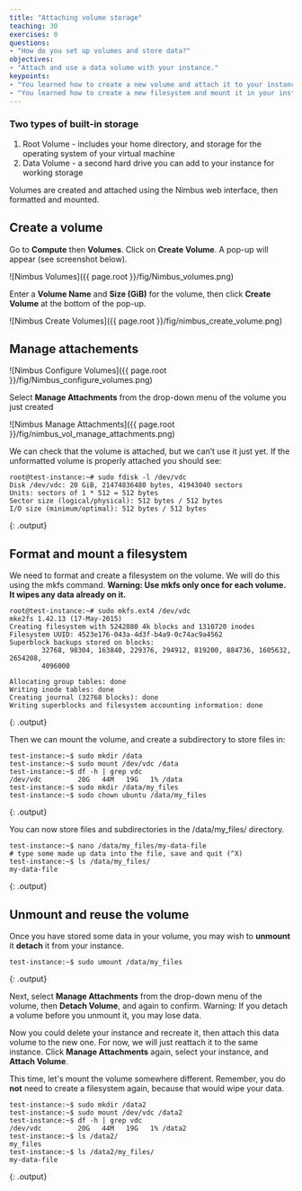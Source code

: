 ```yaml
---
title: "Attaching volume storage"
teaching: 30
exercises: 0
questions:
- "How do you set up volumes and store data?"
objectives:
- "Attach and use a data volume with your instance."
keypoints:
- "You learned how to create a new volume and attach it to your instance."
- "You learned how to create a new filesystem and mount it in your instance."
---
```


### Two types of built-in storage
1. Root Volume - includes your home directory, and storage for the operating system of your virtual machine
2. Data Volume - a second hard drive you can add to your instance for working storage

Volumes are created and attached using the Nimbus web interface, then formatted and mounted.

## Create a volume
Go to **Compute** then **Volumes**.  Click on **Create Volume**.  A pop-up will appear (see screenshot below).

![Nimbus Volumes]({{ page.root }}/fig/Nimbus_volumes.png)

Enter a **Volume Name** and **Size (GiB)** for the volume, then click **Create Volume** at the bottom of the pop-up.

![Nimbus Create Volumes]({{ page.root }}/fig/nimbus_create_volume.png)


## Manage attachements
![Nimbus Configure Volumes]({{ page.root }}/fig/Nimbus_configure_volumes.png)

Select **Manage Attachments** from the drop-down menu of the volume you just created

![Nimbus Manage Attachments]({{ page.root }}/fig/nimbus_vol_manage_attachments.png)

We can check that the volume is attached, but we can’t use it just yet.  If the unformatted volume is properly attached you should see:

~~~
root@test-instance:~# sudo fdisk -l /dev/vdc
Disk /dev/vdc: 20 GiB, 21474836480 bytes, 41943040 sectors
Units: sectors of 1 * 512 = 512 bytes
Sector size (logical/physical): 512 bytes / 512 bytes
I/O size (minimum/optimal): 512 bytes / 512 bytes
~~~
{: .output}

## Format and mount a filesystem

We need to format and create a filesystem on the volume.  We will do this using the mkfs command.  __Warning: Use mkfs only once for each volume.  It wipes any data already on it.__

~~~
root@test-instance:~# sudo mkfs.ext4 /dev/vdc
mke2fs 1.42.13 (17-May-2015)
Creating filesystem with 5242880 4k blocks and 1310720 inodes
Filesystem UUID: 4523e176-043a-4d3f-b4a9-0c74ac9a4562
Superblock backups stored on blocks:
        32768, 98304, 163840, 229376, 294912, 819200, 884736, 1605632, 2654208,
        4096000
 
Allocating group tables: done
Writing inode tables: done
Creating journal (32768 blocks): done
Writing superblocks and filesystem accounting information: done
~~~
{: .output}

Then we can mount the volume, and create a subdirectory to store files in:

~~~
test-instance:~$ sudo mkdir /data
test-instance:~$ sudo mount /dev/vdc /data
test-instance:~$ df -h | grep vdc
/dev/vdc         20G   44M   19G   1% /data
test-instance:~$ sudo mkdir /data/my_files
test-instance:~$ sudo chown ubuntu /data/my_files
~~~
{: .output}

You can now store files and subdirectories in the /data/my_files/ directory.

~~~
test-instance:~$ nano /data/my_files/my-data-file
# type some made up data into the file, save and quit (^X)
test-instance:~$ ls /data/my_files/
my-data-file
~~~
{: .output}

## Unmount and reuse the volume

Once you have stored some data in your volume, you may wish to __unmount__ it __detach__ it from your instance.

~~~
test-instance:~$ sudo umount /data/my_files
~~~
{: .output}

Next, select __Manage Attachments__ from the drop-down menu of the volume, then __Detach Volume__, and again to confirm.  Warning: If you detach a volume before you unmount it, you may lose data.

Now you could delete your instance and recreate it, then attach this data volume to the new one. For now, we will just reattach it to the same instance.  Click __Manage Attachments__ again, select your instance, and __Attach Volume__.

This time, let's mount the volume somewhere different. Remember, you do __not__ need to create a filesystem again, because that would wipe your data.
~~~
test-instance:~$ sudo mkdir /data2
test-instance:~$ sudo mount /dev/vdc /data2
test-instance:~$ df -h | grep vdc
/dev/vdc         20G   44M   19G   1% /data2
test-instance:~$ ls /data2/
my_files
test-instance:~$ ls /data2/my_files/
my-data-file
~~~
{: .output}

